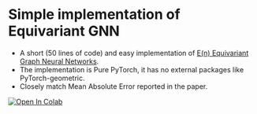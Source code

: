 # Simple implementation of Equivariant GNN

- A short (50 lines of code) and easy implementation of [E(n) Equivariant Graph Neural Networks](https://arxiv.org/pdf/2102.09844.pdf).
- The implementation is Pure PyTorch, it has no external packages like PyTorch-geometric.
- Closely match Mean Absolute Error reported in the paper.

[![Open In Colab](https://colab.research.google.com/assets/colab-badge.svg)](https://colab.research.google.com/github/senya-ashukha/simple-equivariant-gnn/blob/main/simple-egnn.ipynb)
